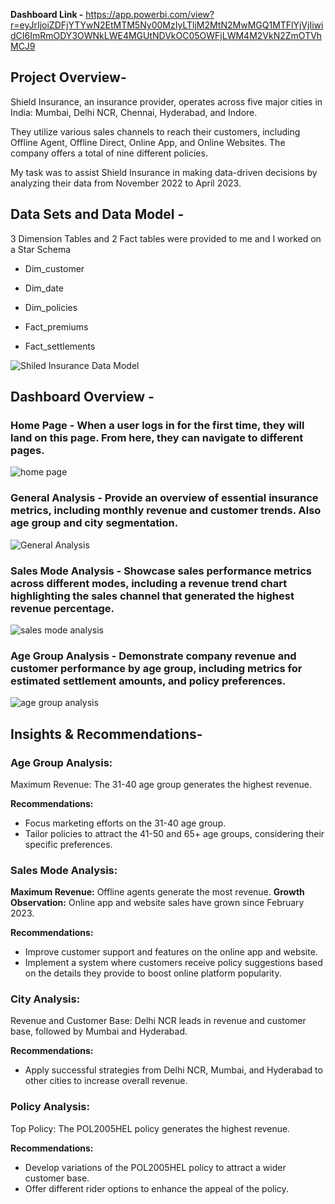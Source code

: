 

**Dashboard Link -**  https://app.powerbi.com/view?r=eyJrIjoiZDFjYTYwN2EtMTM5Ny00MzIyLTljM2MtN2MwMGQ1MTFlYjVjIiwidCI6ImRmODY3OWNkLWE4MGUtNDVkOC05OWFjLWM4M2VkN2ZmOTVhMCJ9

## Project Overview-

Shield Insurance, an insurance provider, operates across five major cities in India: Mumbai, Delhi NCR, Chennai, Hyderabad, and Indore. 

They utilize various sales channels to reach their customers, including Offline Agent, Offline Direct, Online App, and Online Websites. The company offers a total of nine different policies. 

My task was to assist Shield Insurance in making data-driven decisions by analyzing their data from November 2022 to April 2023.

## Data Sets and Data Model - 

3 Dimension Tables and 2 Fact tables were provided to me and I worked on a Star Schema 

* Dim_customer
* Dim_date
* Dim_policies

* Fact_premiums
* Fact_settlements




![Shiled Insurance Data Model](https://github.com/user-attachments/assets/ae0f80c5-22b9-405f-974a-d225194b7b7a)


## Dashboard Overview - 

### **Home Page -** When a user logs in for the first time, they will land on this page. From here, they can navigate to different pages.

![home page](https://github.com/user-attachments/assets/4c86e911-c87f-41b4-aea9-d9e95c662d8f)



### **General Analysis -** Provide an overview of essential insurance metrics, including monthly revenue and customer trends. Also age group and city segmentation.

![General Analysis](https://github.com/user-attachments/assets/e7ed8330-e2f8-4b7d-83df-12d88e0edb2e)



### **Sales Mode Analysis -** Showcase sales performance metrics across different modes, including a revenue trend chart highlighting the sales channel that generated the highest revenue percentage.


![sales mode analysis](https://github.com/user-attachments/assets/04575041-dfaa-4a66-961b-696c240cb9fb)



### **Age Group Analysis -** Demonstrate company revenue and customer performance by age group, including metrics for estimated settlement amounts, and policy preferences.


![age group analysis](https://github.com/user-attachments/assets/68b72b1a-440b-48a0-840c-68b8b83a4bc6)



## Insights & Recommendations-

### Age Group Analysis:

Maximum Revenue: The 31-40 age group generates the highest revenue.

**Recommendations:**

* Focus marketing efforts on the 31-40 age group.
* Tailor policies to attract the 41-50 and 65+ age groups, considering their specific preferences.

### Sales Mode Analysis:

**Maximum Revenue:** Offline agents generate the most revenue.
**Growth Observation:** Online app and website sales have grown since February 2023.

**Recommendations:**

* Improve customer support and features on the online app and website.
* Implement a system where customers receive policy suggestions based on the details they provide to boost online platform popularity.

### City Analysis:

Revenue and Customer Base: Delhi NCR leads in revenue and customer base, followed by Mumbai and Hyderabad.

**Recommendations:**

* Apply successful strategies from Delhi NCR, Mumbai, and Hyderabad to other cities to increase overall revenue.


### Policy Analysis:

Top Policy: The POL2005HEL policy generates the highest revenue.

**Recommendations:**
* Develop variations of the POL2005HEL policy to attract a wider customer base.
* Offer different rider options to enhance the appeal of the policy.
